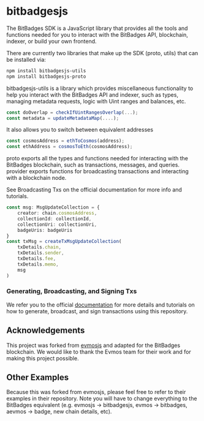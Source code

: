 # bitbadgesjs

The BitBadges SDK is a JavaScript library that provides all the tools and functions needed for you to interact with the BitBadges API, blockchain, indexer, or build your own frontend.

There are currently two libraries that make up the SDK (proto, utils) that can be installed via:

```bash
npm install bitbadgesjs-utils
npm install bitbadgesjs-proto
```

bitbadgesjs-utils is a library which provides miscellaneous functionality to help you interact with the BitBadges API and indexer, such as types, managing metadata requests, logic with Uint ranges and balances, etc.

```ts
const doOverlap = checkIfUintRangesOverlap(...);
const metadata = updateMetadataMap(....);
```

It also allows you to switch between equivalent addresses

```ts
const cosmosAddress = ethToCosmos(address);
const ethAddress = cosmosToEth(cosmosAddress);
```

proto exports all the types and functions needed for interacting with the BitBadges blockchain, such as transactions, messages, and queries. provider exports functions for broadcasting transactions and interacting with a blockchain node.

See Broadcasting Txs on the official documentation for more info and tutorials.

```ts
const msg: MsgUpdateCollection = {
    creator: chain.cosmosAddress,
    collectionId: collectionId,
    collectionUri: collectionUri,
    badgeUris: badgeUris
}
const txMsg = createTxMsgUpdateCollection(
    txDetails.chain,
    txDetails.sender,
    txDetails.fee,
    txDetails.memo,
    msg
)
```

### Generating, Broadcasting, and Signing Txs

We refer you to the official [documentation](https://docs.bitbadges.io/for-developers/create-and-broadcast-txs) for more details and tutorials on how to generate, broadcast, and sign transactions using this repository.

## Acknowledgements

This project was forked from [evmosjs](https://github.com/evmos/evmosjs) and adapted for the BitBadges blockchain.
We would like to thank the Evmos team for their work and for making this project possible.

## Other Examples

Because this was forked from evmosjs, please feel free to refer to their examples in their repository.
Note you will have to change everything to the BitBadges equivalent (e.g. evmosjs -> bitbadgesjs, evmos -> bitbadges, aevmos -> badge, new chain details, etc).
